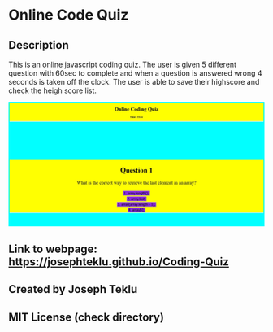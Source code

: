 # Online Code Quiz

## Description

This is an online javascript coding quiz. The user is given 5 different question with 60sec to complete and when a question is answered wrong 4 seconds is taken off the clock.
The user is able to save their highscore and check the heigh score list.

![scrrenshot](./images/websiteSS.JPG)

## Link to webpage: https://josephteklu.github.io/Coding-Quiz

## Created by Joseph Teklu

## MIT License (check directory)
